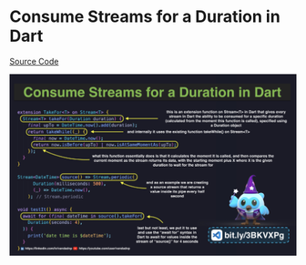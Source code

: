 # Consume Streams for a Duration in Dart

[Source Code](consume-streams-for-a-duration-in-dart.dart)

![](consume-streams-for-a-duration-in-dart.jpg)
